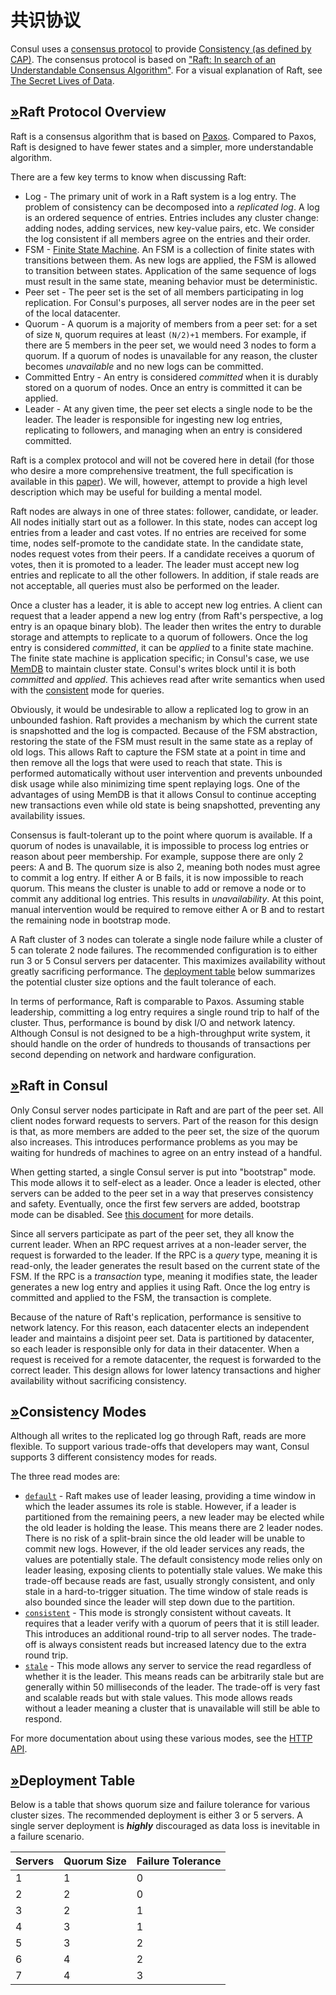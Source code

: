 # 共识协议

Consul uses a [consensus protocol](https://en.wikipedia.org/wiki/Consensus_%28computer_science%29) to provide [Consistency \(as defined by CAP\)](https://en.wikipedia.org/wiki/CAP_theorem). The consensus protocol is based on ["Raft: In search of an Understandable Consensus Algorithm"](https://raft.github.io/raft.pdf). For a visual explanation of Raft, see [The Secret Lives of Data](http://thesecretlivesofdata.com/raft).

## [»](consul-by-hashicorp.md#raft-protocol-overview)Raft Protocol Overview

Raft is a consensus algorithm that is based on [Paxos](https://en.wikipedia.org/wiki/Paxos_%28computer_science%29). Compared to Paxos, Raft is designed to have fewer states and a simpler, more understandable algorithm.

There are a few key terms to know when discussing Raft:

* Log - The primary unit of work in a Raft system is a log entry. The problem of consistency can be decomposed into a _replicated log_. A log is an ordered sequence of entries. Entries includes any cluster change: adding nodes, adding services, new key-value pairs, etc. We consider the log consistent if all members agree on the entries and their order.
* FSM - [Finite State Machine](https://en.wikipedia.org/wiki/Finite-state_machine). An FSM is a collection of finite states with transitions between them. As new logs are applied, the FSM is allowed to transition between states. Application of the same sequence of logs must result in the same state, meaning behavior must be deterministic.
* Peer set - The peer set is the set of all members participating in log replication. For Consul's purposes, all server nodes are in the peer set of the local datacenter.
* Quorum - A quorum is a majority of members from a peer set: for a set of size `N`, quorum requires at least `(N/2)+1` members. For example, if there are 5 members in the peer set, we would need 3 nodes to form a quorum. If a quorum of nodes is unavailable for any reason, the cluster becomes _unavailable_ and no new logs can be committed.
* Committed Entry - An entry is considered _committed_ when it is durably stored on a quorum of nodes. Once an entry is committed it can be applied.
* Leader - At any given time, the peer set elects a single node to be the leader. The leader is responsible for ingesting new log entries, replicating to followers, and managing when an entry is considered committed.

Raft is a complex protocol and will not be covered here in detail \(for those who desire a more comprehensive treatment, the full specification is available in this [paper](https://raft.github.io/raft.pdf)\). We will, however, attempt to provide a high level description which may be useful for building a mental model.

Raft nodes are always in one of three states: follower, candidate, or leader. All nodes initially start out as a follower. In this state, nodes can accept log entries from a leader and cast votes. If no entries are received for some time, nodes self-promote to the candidate state. In the candidate state, nodes request votes from their peers. If a candidate receives a quorum of votes, then it is promoted to a leader. The leader must accept new log entries and replicate to all the other followers. In addition, if stale reads are not acceptable, all queries must also be performed on the leader.

Once a cluster has a leader, it is able to accept new log entries. A client can request that a leader append a new log entry \(from Raft's perspective, a log entry is an opaque binary blob\). The leader then writes the entry to durable storage and attempts to replicate to a quorum of followers. Once the log entry is considered _committed_, it can be _applied_ to a finite state machine. The finite state machine is application specific; in Consul's case, we use [MemDB](https://github.com/hashicorp/go-memdb) to maintain cluster state. Consul's writes block until it is both _committed_ and _applied_. This achieves read after write semantics when used with the [consistent](https://www.consul.io/api/features/consistency#consistent) mode for queries.

Obviously, it would be undesirable to allow a replicated log to grow in an unbounded fashion. Raft provides a mechanism by which the current state is snapshotted and the log is compacted. Because of the FSM abstraction, restoring the state of the FSM must result in the same state as a replay of old logs. This allows Raft to capture the FSM state at a point in time and then remove all the logs that were used to reach that state. This is performed automatically without user intervention and prevents unbounded disk usage while also minimizing time spent replaying logs. One of the advantages of using MemDB is that it allows Consul to continue accepting new transactions even while old state is being snapshotted, preventing any availability issues.

Consensus is fault-tolerant up to the point where quorum is available. If a quorum of nodes is unavailable, it is impossible to process log entries or reason about peer membership. For example, suppose there are only 2 peers: A and B. The quorum size is also 2, meaning both nodes must agree to commit a log entry. If either A or B fails, it is now impossible to reach quorum. This means the cluster is unable to add or remove a node or to commit any additional log entries. This results in _unavailability_. At this point, manual intervention would be required to remove either A or B and to restart the remaining node in bootstrap mode.

A Raft cluster of 3 nodes can tolerate a single node failure while a cluster of 5 can tolerate 2 node failures. The recommended configuration is to either run 3 or 5 Consul servers per datacenter. This maximizes availability without greatly sacrificing performance. The [deployment table](consul-by-hashicorp.md#deployment_table) below summarizes the potential cluster size options and the fault tolerance of each.

In terms of performance, Raft is comparable to Paxos. Assuming stable leadership, committing a log entry requires a single round trip to half of the cluster. Thus, performance is bound by disk I/O and network latency. Although Consul is not designed to be a high-throughput write system, it should handle on the order of hundreds to thousands of transactions per second depending on network and hardware configuration.

## [»](consul-by-hashicorp.md#raft-in-consul)Raft in Consul

Only Consul server nodes participate in Raft and are part of the peer set. All client nodes forward requests to servers. Part of the reason for this design is that, as more members are added to the peer set, the size of the quorum also increases. This introduces performance problems as you may be waiting for hundreds of machines to agree on an entry instead of a handful.

When getting started, a single Consul server is put into "bootstrap" mode. This mode allows it to self-elect as a leader. Once a leader is elected, other servers can be added to the peer set in a way that preserves consistency and safety. Eventually, once the first few servers are added, bootstrap mode can be disabled. See [this document](https://www.consul.io/docs/install/bootstrapping) for more details.

Since all servers participate as part of the peer set, they all know the current leader. When an RPC request arrives at a non-leader server, the request is forwarded to the leader. If the RPC is a _query_ type, meaning it is read-only, the leader generates the result based on the current state of the FSM. If the RPC is a _transaction_ type, meaning it modifies state, the leader generates a new log entry and applies it using Raft. Once the log entry is committed and applied to the FSM, the transaction is complete.

Because of the nature of Raft's replication, performance is sensitive to network latency. For this reason, each datacenter elects an independent leader and maintains a disjoint peer set. Data is partitioned by datacenter, so each leader is responsible only for data in their datacenter. When a request is received for a remote datacenter, the request is forwarded to the correct leader. This design allows for lower latency transactions and higher availability without sacrificing consistency.

## [»](consul-by-hashicorp.md#consistency-modes)Consistency Modes

Although all writes to the replicated log go through Raft, reads are more flexible. To support various trade-offs that developers may want, Consul supports 3 different consistency modes for reads.

The three read modes are:

* [`default`](consul-by-hashicorp.md#default) - Raft makes use of leader leasing, providing a time window in which the leader assumes its role is stable. However, if a leader is partitioned from the remaining peers, a new leader may be elected while the old leader is holding the lease. This means there are 2 leader nodes. There is no risk of a split-brain since the old leader will be unable to commit new logs. However, if the old leader services any reads, the values are potentially stale. The default consistency mode relies only on leader leasing, exposing clients to potentially stale values. We make this trade-off because reads are fast, usually strongly consistent, and only stale in a hard-to-trigger situation. The time window of stale reads is also bounded since the leader will step down due to the partition.
* [`consistent`](consul-by-hashicorp.md#consistent) - This mode is strongly consistent without caveats. It requires that a leader verify with a quorum of peers that it is still leader. This introduces an additional round-trip to all server nodes. The trade-off is always consistent reads but increased latency due to the extra round trip.
* [`stale`](consul-by-hashicorp.md#stale) - This mode allows any server to service the read regardless of whether it is the leader. This means reads can be arbitrarily stale but are generally within 50 milliseconds of the leader. The trade-off is very fast and scalable reads but with stale values. This mode allows reads without a leader meaning a cluster that is unavailable will still be able to respond.

For more documentation about using these various modes, see the [HTTP API](https://www.consul.io/api/features/consistency).

## [»](consul-by-hashicorp.md#deployment_table)Deployment Table

Below is a table that shows quorum size and failure tolerance for various cluster sizes. The recommended deployment is either 3 or 5 servers. A single server deployment is _**highly**_ discouraged as data loss is inevitable in a failure scenario.

| Servers | Quorum Size | Failure Tolerance |
| :--- | :--- | :--- |
| 1 | 1 | 0 |
| 2 | 2 | 0 |
| 3 | 2 | 1 |
| 4 | 3 | 1 |
| 5 | 3 | 2 |
| 6 | 4 | 2 |
| 7 | 4 | 3 |

